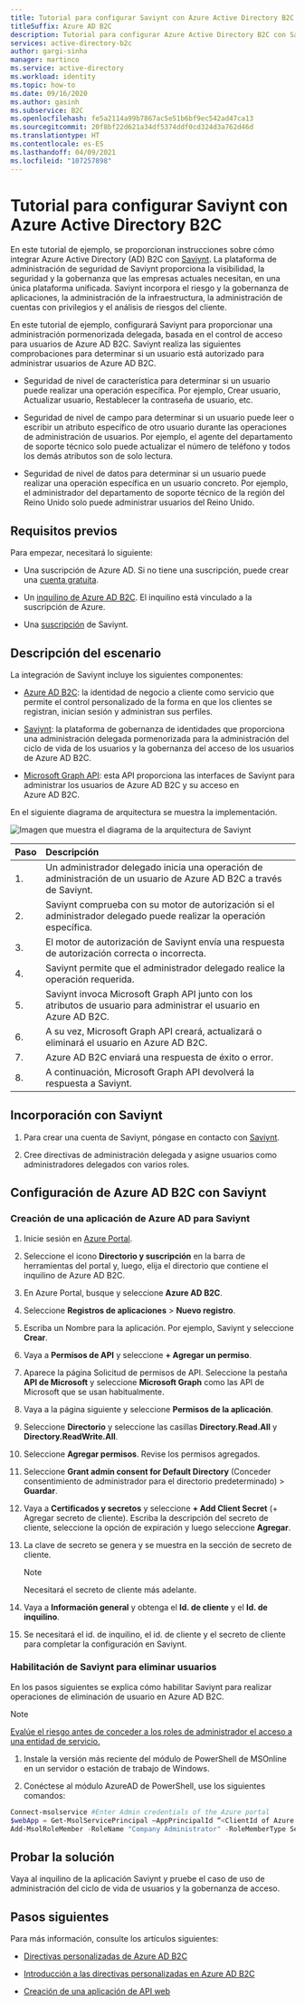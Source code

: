 ```yaml
---
title: Tutorial para configurar Saviynt con Azure Active Directory B2C
titleSuffix: Azure AD B2C
description: Tutorial para configurar Azure Active Directory B2C con Saviynt para la integración entre aplicaciones a fin de optimizar la modernización de TI y promover una mejor seguridad, gobernanza y cumplimiento. 
services: active-directory-b2c
author: gargi-sinha
manager: martinco
ms.service: active-directory
ms.workload: identity
ms.topic: how-to
ms.date: 09/16/2020
ms.author: gasinh
ms.subservice: B2C
ms.openlocfilehash: fe5a2114a99b7867ac5e51b6bf9ec542ad47ca13
ms.sourcegitcommit: 20f8bf22d621a34df5374ddf0cd324d3a762d46d
ms.translationtype: HT
ms.contentlocale: es-ES
ms.lasthandoff: 04/09/2021
ms.locfileid: "107257898"
---
```

# <a name="tutorial-for-configuring-saviynt-with-azure-active-directory-b2c"></a>Tutorial para configurar Saviynt con Azure Active Directory B2C

En este tutorial de ejemplo, se proporcionan instrucciones sobre cómo integrar Azure Active Directory (AD) B2C con [Saviynt](https://saviynt.com/integrations/azure-ad/for-b2c/). La plataforma de administración de seguridad de Saviynt proporciona la visibilidad, la seguridad y la gobernanza que las empresas actuales necesitan, en una única plataforma unificada. Saviynt incorpora el riesgo y la gobernanza de aplicaciones, la administración de la infraestructura, la administración de cuentas con privilegios y el análisis de riesgos del cliente.

En este tutorial de ejemplo, configurará Saviynt para proporcionar una administración pormenorizada delegada, basada en el control de acceso para usuarios de Azure AD B2C. Saviynt realiza las siguientes comprobaciones para determinar si un usuario está autorizado para administrar usuarios de Azure AD B2C.

- Seguridad de nivel de característica para determinar si un usuario puede realizar una operación específica. Por ejemplo, Crear usuario, Actualizar usuario, Restablecer la contraseña de usuario, etc.

- Seguridad de nivel de campo para determinar si un usuario puede leer o escribir un atributo específico de otro usuario durante las operaciones de administración de usuarios. Por ejemplo, el agente del departamento de soporte técnico solo puede actualizar el número de teléfono y todos los demás atributos son de solo lectura.

- Seguridad de nivel de datos para determinar si un usuario puede realizar una operación específica en un usuario concreto. Por ejemplo, el administrador del departamento de soporte técnico de la región del Reino Unido solo puede administrar usuarios del Reino Unido.

## <a name="prerequisites"></a>Requisitos previos

Para empezar, necesitará lo siguiente:

- Una suscripción de Azure AD. Si no tiene una suscripción, puede crear una [cuenta gratuita](https://azure.microsoft.com/free/).

- Un [inquilino de Azure AD B2C](./tutorial-create-tenant.md). El inquilino está vinculado a la suscripción de Azure.

- Una [suscripción](https://saviynt.com/contact-us/) de Saviynt.

## <a name="scenario-description"></a>Descripción del escenario

La integración de Saviynt incluye los siguientes componentes:

- [Azure AD B2C](https://azure.microsoft.com/services/active-directory/external-identities/b2c/): la identidad de negocio a cliente como servicio que permite el control personalizado de la forma en que los clientes se registran, inician sesión y administran sus perfiles.

- [Saviynt](https://saviynt.com/integrations/azure-ad/for-b2c/): la plataforma de gobernanza de identidades que proporciona una administración delegada pormenorizada para la administración del ciclo de vida de los usuarios y la gobernanza del acceso de los usuarios de Azure AD B2C.  

- [Microsoft Graph API](/graph/use-the-api): esta API proporciona las interfaces de Saviynt para administrar los usuarios de Azure AD B2C y su acceso en Azure AD B2C.

En el siguiente diagrama de arquitectura se muestra la implementación.

![Imagen que muestra el diagrama de la arquitectura de Saviynt](./media/partner-saviynt/saviynt-architecture-diagram.png)

|Paso | Descripción |
|:-----| :-----------|
| 1. | Un administrador delegado inicia una operación de administración de un usuario de Azure AD B2C a través de Saviynt.
| 2. | Saviynt comprueba con su motor de autorización si el administrador delegado puede realizar la operación específica.
| 3. | El motor de autorización de Saviynt envía una respuesta de autorización correcta o incorrecta.
| 4. | Saviynt permite que el administrador delegado realice la operación requerida.
| 5. | Saviynt invoca Microsoft Graph API junto con los atributos de usuario para administrar el usuario en Azure AD B2C.
| 6. | A su vez, Microsoft Graph API creará, actualizará o eliminará el usuario en Azure AD B2C.
| 7. | Azure AD B2C enviará una respuesta de éxito o error.
| 8. | A continuación, Microsoft Graph API devolverá la respuesta a Saviynt.

## <a name="onboard-with-saviynt"></a>Incorporación con Saviynt

1. Para crear una cuenta de Saviynt, póngase en contacto con [Saviynt](https://saviynt.com/contact-us/).

2. Cree directivas de administración delegada y asigne usuarios como administradores delegados con varios roles.

## <a name="configure-azure-ad-b2c-with-saviynt"></a>Configuración de Azure AD B2C con Saviynt

### <a name="create-an-azure-ad-application-for-saviynt"></a>Creación de una aplicación de Azure AD para Saviynt

1. Inicie sesión en [Azure Portal](https://portal.azure.com/#home).

2. Seleccione el icono **Directorio y suscripción** en la barra de herramientas del portal y, luego, elija el directorio que contiene el inquilino de Azure AD B2C.

3. En Azure Portal, busque y seleccione **Azure AD B2C**.

4. Seleccione **Registros de aplicaciones** > **Nuevo registro**.

5. Escriba un Nombre para la aplicación. Por ejemplo, Saviynt y seleccione **Crear**.

6. Vaya a **Permisos de API** y seleccione **+ Agregar un permiso**.

7. Aparece la página Solicitud de permisos de API. Seleccione la pestaña **API de Microsoft** y seleccione **Microsoft Graph** como las API de Microsoft que se usan habitualmente.

8. Vaya a la página siguiente y seleccione **Permisos de la aplicación**.

9. Seleccione **Directorio** y seleccione las casillas **Directory.Read.All** y **Directory.ReadWrite.All**.

10. Seleccione **Agregar permisos**. Revise los permisos agregados.

11. Seleccione **Grant admin consent for Default Directory** (Conceder consentimiento de administrador para el directorio predeterminado) > **Guardar**.

12. Vaya a **Certificados y secretos** y seleccione **+ Add Client Secret** (+ Agregar secreto de cliente). Escriba la descripción del secreto de cliente, seleccione la opción de expiración y luego seleccione **Agregar**.

13. La clave de secreto se genera y se muestra en la sección de secreto de cliente.

    >[!NOTE]
    > Necesitará el secreto de cliente más adelante.

14. Vaya a **Información general** y obtenga el **Id. de cliente** y el **Id. de inquilino**.

15. Se necesitará el id. de inquilino, el id. de cliente y el secreto de cliente para completar la configuración en Saviynt.

### <a name="enable-saviynt-to-delete-users"></a>Habilitación de Saviynt para eliminar usuarios

En los pasos siguientes se explica cómo habilitar Saviynt para realizar operaciones de eliminación de usuario en Azure AD B2C.

>[!NOTE]
>[Evalúe el riesgo antes de conceder a los roles de administrador el acceso a una entidad de servicio.](../active-directory/develop/app-objects-and-service-principals.md)

1. Instale la versión más reciente del módulo de PowerShell de MSOnline en un servidor o estación de trabajo de Windows.

2. Conéctese al módulo AzureAD de PowerShell, use los siguientes comandos:

```powershell
Connect-msolservice #Enter Admin credentials of the Azure portal
$webApp = Get-MsolServicePrincipal –AppPrincipalId “<ClientId of Azure AD Application>”
Add-MsolRoleMember -RoleName "Company Administrator" -RoleMemberType ServicePrincipal -RoleMemberObjectId $webApp.ObjectId
```

## <a name="test-the-solution"></a>Probar la solución

Vaya al inquilino de la aplicación Saviynt y pruebe el caso de uso de administración del ciclo de vida de usuarios y la gobernanza de acceso.

## <a name="next-steps"></a>Pasos siguientes

Para más información, consulte los artículos siguientes:

- [Directivas personalizadas de Azure AD B2C](./custom-policy-overview.md)

- [Introducción a las directivas personalizadas en Azure AD B2C](tutorial-create-user-flows.md?pivots=b2c-custom-policy)

- [Creación de una aplicación de API web](./add-web-api-application.md)